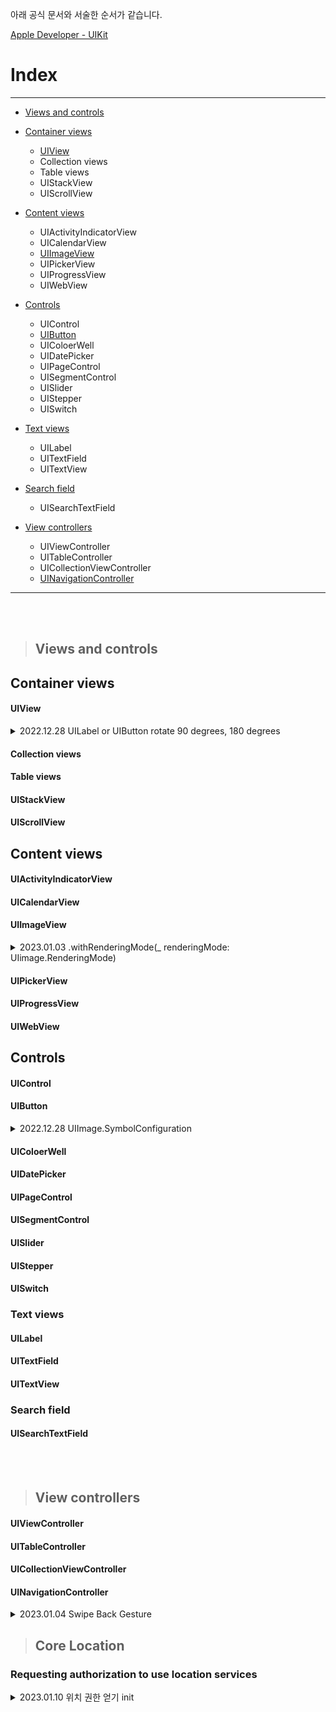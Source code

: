 아래 공식 문서와 서술한 순서가 같습니다.

[Apple Developer - UIKit](https://developer.apple.com/documentation/uikit)

# Index
----
- [Views and controls](#views-and-controls)
- [Container views](#container-views)
    + [UIView](#uiview)
    + Collection views
    + Table views
    + UIStackView
    + UIScrollView
- [Content views](#content-views)
    + UIActivityIndicatorView
    + UICalendarView
    + [UIImageView](#uiimageview)
    + UIPickerView
    + UIProgressView
    + UIWebView
- [Controls](#controls)
    + UIControl
    + [UIButton](#uibutton)
    + UIColoerWell
    + UIDatePicker
    + UIPageControl
    + UISegmentControl
    + UISlider
    + UIStepper
    + UISwitch
- [Text views](#text-views)
    + UILabel
    + UITextField
    + UITextView
- [Search field](#search-field)
    + UISearchTextField
    
    
- [View controllers](#view-controllers)
    + UIViewController
    + UITableController
    + UICollectionViewController
    + [UINavigationController](#uinavigationcontroller)
 ----

<br>
<br>

> ## Views and controls

<div>

## Container views

#### UIView
<details>
  <summary> 2022.12.28 UILabel or UIButton rotate 90 degrees, 180 degrees </summary>
  
  UILabel, UIButton은 모두 UIView를 Subclass하기 때문에 UIView에 위치했습니다.
  
  ```swift
     // 90 degrees
     exampleLabel.transform = CGAffineTransform(rotationAngle: CGFloat.pi / 2)

     // 180 degrees
     exampleLabel.transform = CGAffineTransform(rotationAngle: CGFloat.pi)
  ```
  
</details>

#### Collection views
#### Table views
#### UIStackView
#### UIScrollView

## Content views

<div>

#### UIActivityIndicatorView
#### UICalendarView

</div>

#### UIImageView
<details>
  <summary> 2023.01.03 .withRenderingMode(_ renderingMode: UIimage.RenderingMode) </summary>
  
  UIimageView에 같은 이미지에 여러 색상을 사용해야하는 일이 생겼다.
  
  디자이너에게 여러 색상의 이미지를 받았고, 색만 다른 중복 이미지가 쌓여가고있었다.
  
  하지만 기존 .withRenderingMode에 대해서 오해가 하나 있었다.
  
  SFSymbol 에 속한 Apple 기본 이미지만 가능한 줄 알았지만, 직접 등록한 Asset Image 파일도 사용 가능했다.
  
  ```swift
     
     let sampleImage = UIImage(named: "exampleImage").withRenderingMode(.alwaysTemplate)
     exampleImageView.image = sampleImage
     exampleImageView.tintColor = .systemRed
  ```
  
</details>

#### UIPickerView
#### UIProgressView
#### UIWebView

## Controls

#### UIControl

#### UIButton
<details>
  <summary> 2022.12.28 UIImage.SymbolConfiguration </summary>
  
  ```swift
     button.preferredSymbolConfigurationForImage(in: .normal)
     button.setPreferredSymbolConfiguration(UIImage.SymbolConfiguration(pointSize: 10), forImageIn: .normal)
  ```
  
</details>

#### UIColoerWell
#### UIDatePicker
#### UIPageControl
#### UISegmentControl
#### UISlider
#### UIStepper
#### UISwitch

### Text views

#### UILabel
#### UITextField
#### UITextView

### Search field

#### UISearchTextField
</div>

<br>
<br>

> ## View controllers

<div>

#### UIViewController
#### UITableController
#### UICollectionViewController
#### UINavigationController
<details>
  <summary> 2023.01.04 Swipe Back Gesture </summary>
  
  기존 앱에서는 push, pop 같은 수평을 이동하는 구조에서 Swipe를 통해 뒤로 돌아갈 수 있었다.
  
  그런데 간혹 내가 만든 화면에서는 스와이프로 이동이 되지않는 경우가 많았고, 해결하고 싶었다.
  
  ```swift
     // UINavigationController 기본 네비게이션 헤더 영역을 사용할 때
     self.navigationController?.interactivePopGestureRecognizer?.delegate = self
     
     // UINavigationController 커스텀 네비게이션 헤더 영역을 사용할 때
     self.navigationController?.interactivePopGestureRecognizer?.delegate = nil
     
  ```
</details>

</div>


> ## Core Location

### Requesting authorization to use location services

<details>
  <summary> 2023.01.10 위치 권한 얻기 init </summary>
  
  1. info.plist에 NSLocationAlwaysAndWhenInUseUsageDescription, NSLocationWhenInUseUsageDescription 를 등록해줘야한다
  
  그런데 간혹 내가 만든 화면에서는 스와이프로 이동이 되지않는 경우가 많았고, 해결하고 싶었다.
  
  ```swift
    
     func requestLocationManager() {
        if LocationUtil.getStateOfLocationPermission() == .notDetermined {
           self.locManager = CLLocationManager()
           locManager?.delegate = self
           // 서브 쓰레드로 해야함
            DispatchQueue.main.async {
               self.locManager?.requestAlwaysAuthorization()
            }
        }
     }
     
  ```
</details>
